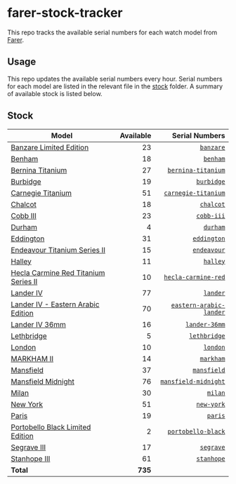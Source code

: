 # farer-stock-tracker

This repo tracks the available serial numbers for each watch model from [Farer](https://farer.com).

## Usage

This repo updates the available serial numbers every hour. Serial numbers for each model are listed in the relevant file in the [stock](./stock) folder. A summary of available stock is listed below.

## Stock

| Model | Available | Serial Numbers |
| ----- | --------: | -------------: |
| [Banzare Limited Edition](https://usd.farer.com/products/banzare) | 23 | [`banzare`](./stock/banzare) |
| [Benham](https://usd.farer.com/products/benham) | 18 | [`benham`](./stock/benham) |
| [Bernina Titanium](https://usd.farer.com/products/bernina-titanium) | 27 | [`bernina-titanium`](./stock/bernina-titanium) |
| [Burbidge](https://usd.farer.com/products/burbidge) | 19 | [`burbidge`](./stock/burbidge) |
| [Carnegie Titanium](https://usd.farer.com/products/carnegie-titanium) | 51 | [`carnegie-titanium`](./stock/carnegie-titanium) |
| [Chalcot](https://usd.farer.com/products/chalcot) | 18 | [`chalcot`](./stock/chalcot) |
| [Cobb III](https://usd.farer.com/products/cobb-iii) | 23 | [`cobb-iii`](./stock/cobb-iii) |
| [Durham](https://usd.farer.com/products/durham) | 4 | [`durham`](./stock/durham) |
| [Eddington](https://usd.farer.com/products/eddington) | 31 | [`eddington`](./stock/eddington) |
| [Endeavour Titanium Series II](https://usd.farer.com/products/endeavour) | 15 | [`endeavour`](./stock/endeavour) |
| [Halley](https://usd.farer.com/products/halley) | 11 | [`halley`](./stock/halley) |
| [Hecla Carmine Red Titanium Series II](https://usd.farer.com/products/hecla-carmine-red) | 10 | [`hecla-carmine-red`](./stock/hecla-carmine-red) |
| [Lander IV](https://usd.farer.com/products/lander) | 77 | [`lander`](./stock/lander) |
| [Lander IV - Eastern Arabic Edition](https://usd.farer.com/products/eastern-arabic-lander) | 70 | [`eastern-arabic-lander`](./stock/eastern-arabic-lander) |
| [Lander IV 36mm](https://usd.farer.com/products/lander-36mm) | 16 | [`lander-36mm`](./stock/lander-36mm) |
| [Lethbridge](https://usd.farer.com/products/lethbridge) | 5 | [`lethbridge`](./stock/lethbridge) |
| [London](https://usd.farer.com/products/london) | 10 | [`london`](./stock/london) |
| [MARKHAM II](https://usd.farer.com/products/markham) | 14 | [`markham`](./stock/markham) |
| [Mansfield](https://usd.farer.com/products/mansfield) | 37 | [`mansfield`](./stock/mansfield) |
| [Mansfield Midnight](https://usd.farer.com/products/mansfield-midnight) | 76 | [`mansfield-midnight`](./stock/mansfield-midnight) |
| [Milan](https://usd.farer.com/products/milan) | 30 | [`milan`](./stock/milan) |
| [New York](https://usd.farer.com/products/new-york) | 51 | [`new-york`](./stock/new-york) |
| [Paris](https://usd.farer.com/products/paris) | 19 | [`paris`](./stock/paris) |
| [Portobello Black Limited Edition](https://usd.farer.com/products/portobello-black) | 2 | [`portobello-black`](./stock/portobello-black) |
| [Segrave III](https://usd.farer.com/products/segrave) | 17 | [`segrave`](./stock/segrave) |
| [Stanhope III](https://usd.farer.com/products/stanhope) | 61 | [`stanhope`](./stock/stanhope) |
| **Total** | **735** | |
